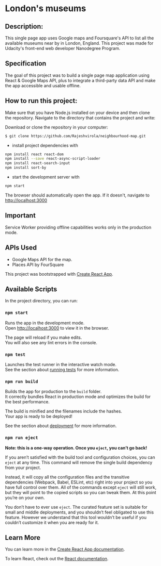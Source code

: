 # London's museums

## Description:
This single page app uses Google maps and Foursquare's API to list all the available museums near by in London, England. This project was made for Udacity's front-end web developer Nanodegree Program.

## Specification
The goal of this project was to build a single page map application using React & Google Maps API, plus to integrate a third-party data API and make the app accessible and usable offline.

## How to run this project:
Make sure that you have Node.js installed on your device and then clone the repository. Navigate to the directory that contains the project and write:

Download or clone the repository in your computer:
```sh
$ git clone https://github.com/Rajeshvirola/neighbourhood-map.git
```
- install project dependencies with

```sh
npm install react react-dom
npm install --save react-async-script-loader
npm install react-search-input
npm install sort-by
```
- start the development server with

```sh
npm start
```

The browser should automatically open the app. If it doesn't, navigate to [http://localhost:3000](http://localhost:3000/)

## Important
Service Worker providing offline capabilities works only in the production mode.

## APIs Used
- Google Maps API for the map.
- Places API by FourSquare


This project was bootstrapped with [Create React App](https://github.com/facebook/create-react-app).

## Available Scripts

In the project directory, you can run:

### `npm start`

Runs the app in the development mode.<br>
Open [http://localhost:3000](http://localhost:3000) to view it in the browser.

The page will reload if you make edits.<br>
You will also see any lint errors in the console.

### `npm test`

Launches the test runner in the interactive watch mode.<br>
See the section about [running tests](https://facebook.github.io/create-react-app/docs/running-tests) for more information.

### `npm run build`

Builds the app for production to the `build` folder.<br>
It correctly bundles React in production mode and optimizes the build for the best performance.

The build is minified and the filenames include the hashes.<br>
Your app is ready to be deployed!

See the section about [deployment](https://facebook.github.io/create-react-app/docs/deployment) for more information.

### `npm run eject`

**Note: this is a one-way operation. Once you `eject`, you can’t go back!**

If you aren’t satisfied with the build tool and configuration choices, you can `eject` at any time. This command will remove the single build dependency from your project.

Instead, it will copy all the configuration files and the transitive dependencies (Webpack, Babel, ESLint, etc) right into your project so you have full control over them. All of the commands except `eject` will still work, but they will point to the copied scripts so you can tweak them. At this point you’re on your own.

You don’t have to ever use `eject`. The curated feature set is suitable for small and middle deployments, and you shouldn’t feel obligated to use this feature. However we understand that this tool wouldn’t be useful if you couldn’t customize it when you are ready for it.

## Learn More

You can learn more in the [Create React App documentation](https://facebook.github.io/create-react-app/docs/getting-started).

To learn React, check out the [React documentation](https://reactjs.org/).
